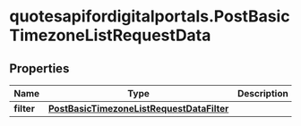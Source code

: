 # quotesapifordigitalportals.PostBasicTimezoneListRequestData

## Properties

Name | Type | Description | Notes
------------ | ------------- | ------------- | -------------
**filter** | [**PostBasicTimezoneListRequestDataFilter**](PostBasicTimezoneListRequestDataFilter.md) |  | [optional] 


